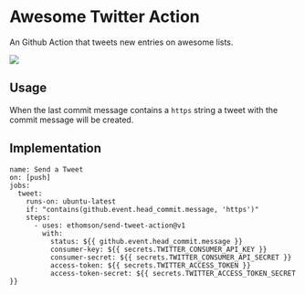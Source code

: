 # Awesome Twitter Action 
An Github Action that tweets new entries on awesome lists. 

[![](https://img.shields.io/twitter/follow/protontypes?style=social)](https://twitter.com/GHAction1)

## Usage
When the last commit message contains a `https` string a tweet with the commit message will be created.  

## Implementation
```
name: Send a Tweet
on: [push]
jobs:
  tweet:
    runs-on: ubuntu-latest
    if: "contains(github.event.head_commit.message, 'https')"     
    steps:
      - uses: ethomson/send-tweet-action@v1
        with:
          status: ${{ github.event.head_commit.message }}
          consumer-key: ${{ secrets.TWITTER_CONSUMER_API_KEY }}
          consumer-secret: ${{ secrets.TWITTER_CONSUMER_API_SECRET }}
          access-token: ${{ secrets.TWITTER_ACCESS_TOKEN }}
          access-token-secret: ${{ secrets.TWITTER_ACCESS_TOKEN_SECRET }}
```
